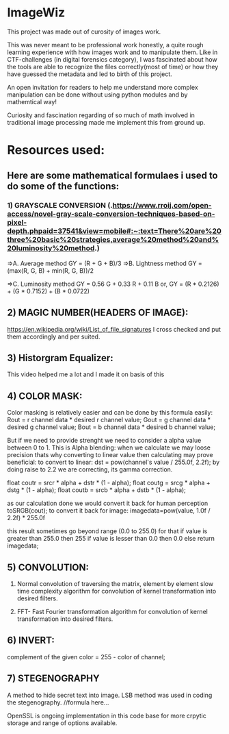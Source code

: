 # ImageWiz
This project was made out of curosity of images work.

This was never meant to be professional work honestly, a quite rough learning experience with how images work and to manipulate them.
Like in CTF-challenges (in digital forensics category), I was fascinated about how the tools are able to recognize the files correctly(most of time) or how they have guessed the metadata and led to birth of this project.

An open invitation for readers to help me understand more complex manipulation can be done without using python modules and by mathemtical way!

Curiosity and fascination regarding of so much of math involved in traditional image processing made me implement this from ground up.

# Resources used:

## Here are some mathematical formulaes i used to do some of the functions:

### 1) GRAYSCALE CONVERSION (.https://www.rroij.com/open-access/novel-gray-scale-conversion-techniques-based-on-pixel-depth.phpaid=37541&view=mobile#:~:text=There%20are%20three%20basic%20strategies,average%20method%20and%20luminosity%20method.)

=>A. Average method 
GY = (R + G + B)/3
=>B. Lightness method
GY = (max(R, G, B) + min(R, G, B))/2

=>C. Luminosity method
GY = 0.56 G + 0.33 R + 0.11 B
or,
GY = (R * 0.2126) + (G * 0.7152) + (B * 0.0722)

## 2) MAGIC NUMBER(HEADERS OF IMAGE):
https://en.wikipedia.org/wiki/List_of_file_signatures
I cross checked and put them accordingly and per suited.

## 3) Historgram Equalizer:
This video helped me a lot and I made it on basis of this 


## 4) COLOR MASK:
Color  masking is relatively easier and can be done by this formula easily:
 Rout = r channel data * desired r channel value;
 Gout = g channel data * desired g channel value;
 Bout = b channel data * desired b channel value;

But if we need to provide strenght we need to consider a alpha value between 0 to 1.
This is Alpha blending:
when we calculate we may loose precision thats why converting to linear value then calculating may prove beneficial:
to convert to linear:
dst = pow(channel's value / 255.0f, 2.2f);
by doing raise to 2.2 we are correcting, its gamma correction.

float coutr = srcr * alpha + dstr * (1 - alpha);
float coutg = srcg * alpha + dstg * (1 - alpha);
float coutb = srcb * alpha + dstb * (1 - alpha);

as our calculation done we would convert it back for human perception 
toSRGB(cout);
to convert it back for image:
imagedata=pow(value, 1.0f / 2.2f) * 255.0f

this result sometimes go beyond range (0.0 to 255.0) for that 
if value is greater than 255.0 then 255
if value is lesser than 0.0 then 0.0
else return imagedata;

## 5) CONVOLUTION:
1) Normal convolution of traversing the matrix, element by element slow time complexity algorithm for convolution of kernel transformation into desired filters.
   
3) FFT- Fast Fourier transformation algorithm for convolution of kernel transformation into desired filters.

## 6) INVERT:
complement of the given color = 255 - color of channel;

## 7) STEGENOGRAPHY
A method to hide secret text into image. LSB method was used in coding the stegenography. 
//formula here...

OpenSSL is ongoing implementation in this code base for more crpytic storage and range of options available.




















